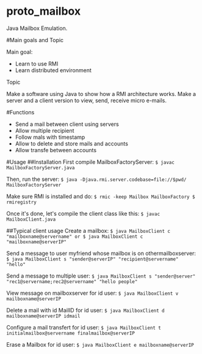 proto_mailbox
=============

Java Mailbox Emulation.

#Main goals and Topic

Main goal:
* Learn to use RMI
* Learn distributed environment

Topic

Make a software using Java to show how a RMI architecture works. Make a server and a client version to view, send, receive micro e-mails.

#Functions
* Send a mail between client using servers
* Allow multiple recipient
* Follow mals with timestamp
* Allow to delete and store mails and accounts
* Allow transfe between accounts

#Usage
##Installation
First compile MailboxFactoryServer:
`
$ javac MailboxFactoryServer.java
`

Then, run the server:
`
$ java -Djava.rmi.server.codebase=file://$pwd/ MailboxFactoryServer
`

Make sure RMI is installed and do:
`
$ rmic -keep Mailbox MailboxFactory
$ rmiregistry
`

Once it's done, let's compile the client class like this:
`
$ javac MailboxClient.java
`

##Typical client usage
Create a mailbox:
`
$ java MailboxClient c "mailboxname@servername"
or
$ java MailboxClient c "mailboxname@serverIP"
`

Send a message to user myfriend whose mailbox is on othermailboxserver:
`
$ java MailboxClient s "sender@serverIP" "recipient@servername" "hello"
`

Send a message to multiple user:
`
$ java MailboxClient s "sender@server" "rec1@servername;rec2@servername" "hello people"
`

View message on mailboxserver for id user:
`
$ java MailboxClient v mailboxname@serverIP
`

Delete a mail with id MailID for id user:
`
$ java MailboxClient d mailboxname@serverIP idmail
`

Configure a mail transfert for id user:
`
$ java MailboxClient t initialmailbox@servername finalmailbox@serverIP
`

Erase a Mailbox for id user:
`
$ java MailboxClient e mailboxname@serverIP
`
